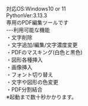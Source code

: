 対応OS:Windows10 or 11 <br>
PythonVer:3.13.3 <br>
専用のPDF編集ツールです<br>
---利用可能な機能<br>
・文字削除<br>
・文字追加/編集/文字濃度変更<br>
・PDFのマスキング(白色と黒色)<br>
・図形各種挿入<br>
・画像挿入<br>
・フォント切り替え<br>
・文字や図形の色変更<br>
・PDF分割結合<br>
※起動まで数十秒かかります。<br>
